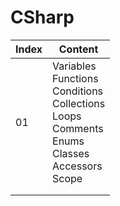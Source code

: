 # CSharp

| Index | Content                                                      |
| ----- | ------------------------------------------------------------ |
| 01    | Variables<br />Functions<br />Conditions<br />Collections<br />Loops<br />Comments<br />Enums<br />Classes<br />Accessors<br />Scope |
|       |                                                              |
|       |                                                              |

